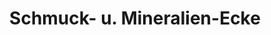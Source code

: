 ---
title: "Schmuck- u. Mineralien-Ecke"
url: /augsburg/schmuck-u-mineralien-ecke/
shop: Schmuck
---